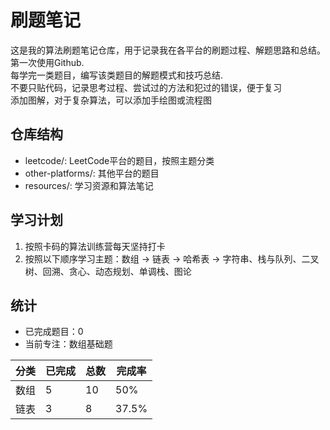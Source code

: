 # 刷题笔记
这是我的算法刷题笔记仓库，用于记录我在各平台的刷题过程、解题思路和总结。第一次使用Github.  
每学完一类题目，编写该类题目的解题模式和技巧总结.  
不要只贴代码，记录思考过程、尝试过的方法和犯过的错误，便于复习  
添加图解，对于复杂算法，可以添加手绘图或流程图

## 仓库结构
- leetcode/: LeetCode平台的题目，按照主题分类
- other-platforms/: 其他平台的题目
- resources/: 学习资源和算法笔记

## 学习计划
1. 按照卡码的算法训练营每天坚持打卡
2. 按照以下顺序学习主题：数组 -> 链表 -> 哈希表 -> 字符串、栈与队列、二叉树、回溯、贪心、动态规划、单调栈、图论

## 统计
- 已完成题目：0
- 当前专注：数组基础题
  
 | 分类 | 已完成 | 总数 | 完成率 |
   | --- | ----- | ---- | ----- |
   | 数组 | 5 | 10 | 50% |
   | 链表 | 3 | 8 | 37.5% |
